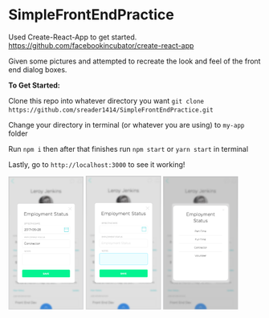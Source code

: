 # SimpleFrontEndPractice
Used Create-React-App to get started. https://github.com/facebookincubator/create-react-app

Given some pictures and attempted to recreate the look and feel of the front end dialog boxes.


<b>To Get Started:</b>

Clone this repo into whatever directory you want
`git clone https://github.com/sreader1414/SimpleFrontEndPractice.git`

Change your directory in terminal (or whatever you are using) to `my-app` folder

Run `npm i` then after that finishes run `npm start` or `yarn start` in terminal

Lastly, go to `http://localhost:3000` to see it working!

<div>
  <img src="Example3.png" width="150">
  <img src="Example1.png" width="150">
  <img src="Example2.png" width="150">
</div>
